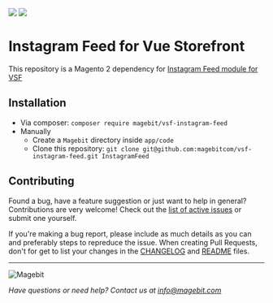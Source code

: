 <p align="left">
    <a href="https://github.com/magebitcom/m2-instagram-feed"><img src="https://img.shields.io/github/v/tag/magebitcom/m2-instagram-feed" /></a>
    <a href="https://packagist.org/packages/magebit/vsf-instagram-feed"><img src="https://img.shields.io/packagist/v/magebit/vsf-instagram-feed" /></a>
</p>

# Instagram Feed for Vue Storefront
This repository is a Magento 2 dependency for [Instagram Feed module for VSF](https://github.com/magebitcom/vsf-instagram-feed)

## Installation

- Via composer: `composer require magebit/vsf-instagram-feed`
- Manually
    - Create a `Magebit` directory inside `app/code`
    - Clone this repository: `git clone git@github.com:magebitcom/vsf-instagram-feed.git InstagramFeed`

## Contributing
Found a bug, have a feature suggestion or just want to help in general?
Contributions are very welcome! Check out the [list of active issues](https://github.com/magebitcom/vsf-aheadworks-blog-indexer/issues) or submit one yourself.

If you're making a bug report, please include as much details as you can and preferably steps to repreduce the issue.
When creating Pull Requests, don't for get to list your changes in the [CHANGELOG](/CHANGELOG.md) and [README](/README.md) files.

---

![Magebit](https://magebit.com/img/magebit-logo-2x.png)

*Have questions or need help? Contact us at info@magebit.com*


